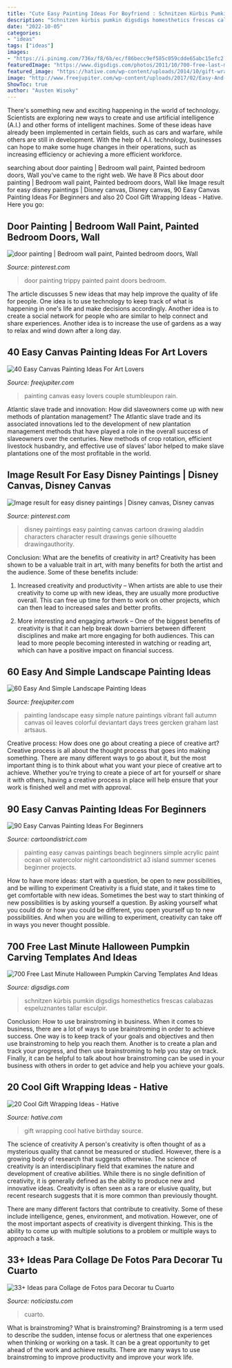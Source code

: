 ```yaml
---
title: "Cute Easy Painting Ideas For Boyfriend : Schnitzen Kürbis Pumkin Digsdigs Homesthetics Frescas Calabazas Espeluznantes Tallar Esculpir"
description: "Schnitzen kürbis pumkin digsdigs homesthetics frescas calabazas espeluznantes tallar esculpir"
date: "2022-10-05"
categories:
- "ideas"
tags: ["ideas"]
images:
- "https://i.pinimg.com/736x/f8/6b/ec/f86becc9ef585c059cdde65abc15efc2.jpg"
featuredImage: "https://www.digsdigs.com/photos/2011/10/700-free-last-minute-halloween-pumpkin-carving-templates-and-ideas-6-775x775.jpg"
featured_image: "https://hative.com/wp-content/uploads/2014/10/gift-wrapping-ideas/2-cool-gift-wrapping-ideas.jpg"
image: "http://www.freejupiter.com/wp-content/uploads/2017/02/Easy-And-Simple-Landscape-Painting-Ideas-1.jpg"
ShowToc: true
author: "Austen Wisoky"
---
```



There's something new and exciting happening in the world of technology. Scientists are exploring new ways to create and use artificial intelligence (A.I.) and other forms of intelligent machines. Some of these ideas have already been implemented in certain fields, such as cars and warfare, while others are still in development. With the help of A.I. technology, businesses can hope to make some huge changes in their operations, such as increasing efficiency or achieving a more efficient workforce.

	

		
searching about door painting | Bedroom wall paint, Painted bedroom doors, Wall you've came to the right web. We have 8 Pics about door painting | Bedroom wall paint, Painted bedroom doors, Wall like Image result for easy disney paintings | Disney canvas, Disney canvas, 90 Easy Canvas Painting Ideas For Beginners and also 20 Cool Gift Wrapping Ideas - Hative. Here you go:
		
    
## Door Painting | Bedroom Wall Paint, Painted Bedroom Doors, Wall

<img loading=lazy src="https://i.pinimg.com/736x/f8/6b/ec/f86becc9ef585c059cdde65abc15efc2.jpg" onerror="this.onerror=null;this.src='https://tse1.mm.bing.net/th?id=OIP.H5QogywMlxNh1jMsmzWeFwHaMz&amp;pid=15.1';" alt="door painting | Bedroom wall paint, Painted bedroom doors, Wall">

_Source: pinterest.com_

>door painting trippy painted paint doors bedroom. 

	

The article discusses 5 new ideas that may help improve the quality of life for people. One idea is to use technology to keep track of what is happening in one's life and make decisions accordingly. Another idea is to create a social network for people who are similar to help connect and share experiences. Another idea is to increase the use of gardens as a way to relax and wind down after a long day.

    
## 40 Easy Canvas Painting Ideas For Art Lovers

<img loading=lazy src="http://www.freejupiter.com/wp-content/uploads/2016/10/Easy-Canvas-Painting-Ideas-10.jpg" onerror="this.onerror=null;this.src='https://tse3.mm.bing.net/th?id=OIP.xrrWS4eToBK7yNxF156iQQHaLt&amp;pid=15.1';" alt="40 Easy Canvas Painting Ideas For Art Lovers">

_Source: freejupiter.com_

>painting canvas easy lovers couple stumbleupon rain. 

	

Atlantic slave trade and innovation: How did slaveowners come up with new methods of plantation management?
The Atlantic slave trade and its associated innovations led to the development of new plantation management methods that have played a role in the overall success of slaveowners over the centuries. New methods of crop rotation, efficient livestock husbandry, and effective use of slaves’ labor helped to make slave plantations one of the most profitable in the world.

    
## Image Result For Easy Disney Paintings | Disney Canvas, Disney Canvas

<img loading=lazy src="https://i.pinimg.com/736x/da/8a/27/da8a271de6fb48cbb3bdc041a6302732--disney-paintings-easy-disney-art.jpg" onerror="this.onerror=null;this.src='https://tse2.mm.bing.net/th?id=OIP.kMeMm_SZmghglR2e4yMfcAHaFj&amp;pid=15.1';" alt="Image result for easy disney paintings | Disney canvas, Disney canvas">

_Source: pinterest.com_

>disney paintings easy painting canvas cartoon drawing aladdin characters character result drawings genie silhouette drawingauthority. 

	

Conclusion: What are the benefits of creativity in art?
Creativity has been shown to be a valuable trait in art, with many benefits for both the artist and the audience. Some of these benefits include:
1. Increased creativity and productivity – When artists are able to use their creativity to come up with new ideas, they are usually more productive overall. This can free up time for them to work on other projects, which can then lead to increased sales and better profits.

2. More interesting and engaging artwork – One of the biggest benefits of creativity is that it can help break down barriers between different disciplines and make art more engaging for both audiences. This can lead to more people becoming interested in watching or reading art, which can have a positive impact on financial success.


    
## 60 Easy And Simple Landscape Painting Ideas

<img loading=lazy src="http://www.freejupiter.com/wp-content/uploads/2017/02/Easy-And-Simple-Landscape-Painting-Ideas-1.jpg" onerror="this.onerror=null;this.src='https://tse2.mm.bing.net/th?id=OIP.rtzM1U9felK_PbJ2VwlcgAHaSo&amp;pid=15.1';" alt="60 Easy And Simple Landscape Painting Ideas">

_Source: freejupiter.com_

>painting landscape easy simple nature paintings vibrant fall autumn canvas oil leaves colorful deviantart days trees gercken graham last artsaus. 

	

Creative process: How does one go about creating a piece of creative art?
Creative process is all about the thought process that goes into making something. There are many different ways to go about it, but the most important thing is to think about what you want your piece of creative art to achieve. Whether you’re trying to create a piece of art for yourself or share it with others, having a creative process in place will help ensure that your work is finished well and met with approval.

    
## 90 Easy Canvas Painting Ideas For Beginners

<img loading=lazy src="http://www.cartoondistrict.com/wp-content/uploads/2017/06/Easy-Canvas-Painting-Ideas-For-Beginners17-1.jpg" onerror="this.onerror=null;this.src='https://tse2.mm.bing.net/th?id=OIP.vvkeAUxQvgkUVSxEPgOckQHaJ4&amp;pid=15.1';" alt="90 Easy Canvas Painting Ideas For Beginners">

_Source: cartoondistrict.com_

>painting easy canvas paintings beach beginners simple acrylic paint ocean oil watercolor night cartoondistrict a3 island summer scenes beginner projects. 

	

How to have more ideas: start with a question, be open to new possibilities, and be willing to experiment
Creativity is a fluid state, and it takes time to get comfortable with new ideas. Sometimes the best way to start thinking of new possibilities is by asking yourself a question. By asking yourself what you could do or how you could be different, you open yourself up to new possibilities. And when you are willing to experiment, creativity can take off in ways you never thought possible.

    
## 700 Free Last Minute Halloween Pumpkin Carving Templates And Ideas

<img loading=lazy src="https://www.digsdigs.com/photos/2011/10/700-free-last-minute-halloween-pumpkin-carving-templates-and-ideas-6-775x775.jpg" onerror="this.onerror=null;this.src='https://tse3.mm.bing.net/th?id=OIP.Ja4iOYbElBgKPHjawtaT-wHaHa&amp;pid=15.1';" alt="700 Free Last Minute Halloween Pumpkin Carving Templates And Ideas">

_Source: digsdigs.com_

>schnitzen kürbis pumkin digsdigs homesthetics frescas calabazas espeluznantes tallar esculpir. 

	

Conclusion: How to use brainstroming in business.
When it comes to business, there are a lot of ways to use brainstroming in order to achieve success. One way is to keep track of your goals and objectives and then use brainstroming to help you reach them. Another is to create a plan and track your progress, and then use brainstroming to help you stay on track. Finally, it can be helpful to talk about how brainstroming can be used in your business with others in order to get advice and help you achieve your goals.

    
## 20 Cool Gift Wrapping Ideas - Hative

<img loading=lazy src="https://hative.com/wp-content/uploads/2014/10/gift-wrapping-ideas/2-cool-gift-wrapping-ideas.jpg" onerror="this.onerror=null;this.src='https://tse4.mm.bing.net/th?id=OIP.iX8UAdzo3q4mvijwzBCFEwHaKX&amp;pid=15.1';" alt="20 Cool Gift Wrapping Ideas - Hative">

_Source: hative.com_

>gift wrapping cool hative birthday source. 

	

The science of creativity
A person's creativity is often thought of as a mysterious quality that cannot be measured or studied. However, there is a growing body of research that suggests otherwise. The science of creativity is an interdisciplinary field that examines the nature and development of creative abilities.
While there is no single definition of creativity, it is generally defined as the ability to produce new and innovative ideas. Creativity is often seen as a rare or elusive quality, but recent research suggests that it is more common than previously thought.

There are many different factors that contribute to creativity. Some of these include intelligence, genes, environment, and motivation. However, one of the most important aspects of creativity is divergent thinking. This is the ability to come up with multiple solutions to a problem or multiple ways to approach a task.

    
## 33+ Ideas Para Collage De Fotos Para Decorar Tu Cuarto

<img loading=lazy src="https://noticiastu.com/wp-content/uploads/2017/03/Ideas-para-Collage-de-Fotos-13.jpg" onerror="this.onerror=null;this.src='https://tse2.mm.bing.net/th?id=OIP.fmdygygPf4y99lmPexr1QQHaJ4&amp;pid=15.1';" alt="33+ Ideas para Collage de Fotos para Decorar tu Cuarto">

_Source: noticiastu.com_

>cuarto. 

	

What is brainstroming?
What is brainstroming? Brainstroming is a term used to describe the sudden, intense focus or alertness that one experiences when thinking or working on a task. It can be a great opportunity to get ahead of the work and achieve results. There are many ways to use brainstroming to improve productivity and improve your work life.


